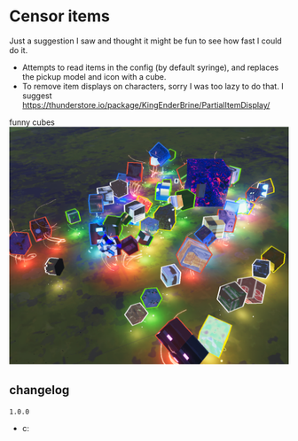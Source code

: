 # Censor items
Just a suggestion I saw and thought it might be fun to see how fast I could do it. 
- Attempts to read items in the config (by default syringe), and replaces the pickup model and icon with a cube.
- To remove item displays on characters, sorry I was too lazy to do that. I suggest https://thunderstore.io/package/KingEnderBrine/PartialItemDisplay/

funny cubes  
![funny](https://raw.githubusercontent.com/TheTimeSweeper/WagaTamashiiWaMadaMoeteOru/master/SillyItemCensor/Release/_readme/items.png)

## changelog

`1.0.0`
 - c:
